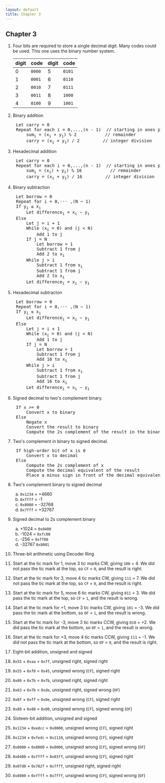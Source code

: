 ```yaml
---
layout: default
title: Chapter 3
---
```

<style type="text/css">
    ol ol { list-style-type: lower-alpha; }
</style>

## Chapter 3

1. Four bits are required to store a single decimal digit.
   Many codes could be used. This one uses the binary number system.

    |digit| code |digit| code |
    |-----|------|-----|------|
    |  0  |`0000`|  5  |`0101`|
    |  1  |`0001`|  6  |`0110`|
    |  2  |`0010`|  7  |`0111`|
    |  3  |`0011`|  8  |`1000`|
    |  4  |`0100`|  9  |`1001`|

2. Binary addition
<pre>
    Let carry = 0
    Repeat for each i = 0,...,(n - 1)  // starting in ones place
        sum<sub>i</sub> = (x<sub>i</sub> + y<sub>i</sub>) % 2           // remainder
        carry = (x<sub>i</sub> + y<sub>i</sub>) / 2         // integer division
</pre>
3. Hexadecimal addition
<pre>
    Let carry = 0
    Repeat for each i = 0,...,(n - 1)  // starting in ones place
        sum<sub>i</sub> = (x<sub>i</sub>) + y<sub>i</sub>) % 16           // remainder
        carry = (x<sub>i</sub> + y<sub>i</sub>) / 16         // integer division
</pre>
4. Binary subtraction
<pre>
    Let borrow = 0
    Repeat for i = 0,··· ,(N − 1)
    If y<sub>i</sub> ≤ x<sub>i</sub> 
        Let difference<sub>i</sub> = x<sub>i</sub> − y<sub>i</sub>
    Else
        Let j = i + 1
        While (x<sub>i</sub> = 0) and (j < N)
            Add 1 to j
        If j = N
            Let borrow = 1
            Subtract 1 from j
            Add 2 to x<sub>i</sub>
        While j > i
            Subtract 1 from x<sub>i</sub>
            Subtract 1 from j
            Add 2 to x<sub>i</sub>
        Let difference<sub>i</sub> = x<sub>i</sub> − y<sub>i</sub>
</pre>
5. Hexadecimal subtracton
<pre>
    Let borrow = 0
    Repeat for i = 0,··· ,(N − 1)
    If y<sub>i</sub> ≤ x<sub>i</sub> 
        Let difference<sub>i</sub> = x<sub>i</sub> − y<sub>i</sub>
    Else
        Let j = i + 1
        While (x<sub>i</sub> = 0) and (j < N)
            Add 1 to j
        If j = N
            Let borrow = 1
            Subtract 1 from j
            Add 16 to x<sub>i</sub>
        While j > i
            Subtract 1 from x<sub>i</sub>
            Subtract 1 from j
            Add 16 to x<sub>i</sub>
        Let difference<sub>i</sub> = x<sub>i</sub> − y<sub>i</sub>
</pre>

6. Signed decimal to two's complement binary.
<pre>
    If x >= 0
        Convert x to binary
    Else
        Negate x
        Convert the result to binary
        Compute the 2s complement of the result in the binary domain
</pre>
7. Two's complement in binary to signed decimal.
<pre>
    If high-order bit of x is 0
        Convert x to decimal
    Else
        Compute the 2s complement of x
        Compute the decimal equivalent of the result
        Place a minus sign in front of the decimal equivalent
</pre>
8. Two's complement binary to signed decimal
   1. `0x1234` = +4660
   2. `0xffff` = -1
   3. `0x8000` = -32768
   4. `0x7fff` = +32767
9. Signed decimal to 2s complement binary
   1. +1024 = `0x0400`
   2. -1024 = `0xfc00`
   3. -256 = `0xff00`
   4. -32767 `0x8001`

10. Three-bit arithmetic using Decoder Ring
   1. Start at the tic mark for 1, move 3 tic marks CW, giving `100` = 4. We did not pass the tic mark at the top, so `CF` = `0`, and the result is right.
   2. Start at the tic mark for 3, move 4 tic marks CW, giving `111` = 7. We did not pass the tic mark at the top, so `CF` = `0`, and the result is right.
   3. Start at the tic mark for 5, move 6 tic marks CW, giving `011` = 3. We did pass the tic mark at the top, so `CF` = `1`, and the result is wrong.
   4. Start at the tic mark for +1, move 3 tic marks CW, giving `101` = -3. We did pass the tic mark at the bottom, so `OF` = `1`, and the result is wrong.
   5. Start at the tic mark for -3, move 3 tic marks CCW, giving `010` = +2. We did pass the tic mark at the bottom, so `OF` = `1`, and the result is wrong.
   6. Start at the tic mark for +3, move 4 tic marks CCW, giving `111` = -1. We did not pass the tic mark at the bottom, so `OF` = `0`, and the result is right.
11. Eight-bit addition, unsigned and signed
   1. `0x55` + `0xaa` = `0xff`, unsigned right, signed right
   2. `0x55` + `0xf0` = `0x45`, unsigned wrong (`CF`), signed right
   3. `0x80` + `0x7b` = `0xfb`, unsigned right, signed right
   4. `0x63` + `0x7b` = `0xde`, unsigned right, signed wrong (`OF`)
   5. `0x0f` + `0xff` = `0x0e`, unsigned wrong (`CF`), signed right
   6. `0x80` + `0x80` = `0x00`, unsigned wrong (`CF`), signed wrong (`OF`)
12. Sixteen-bit addition, unsigned and signed
   1. `0x1234` + `0xedcc` = `0x0000`, unsigned wrong (`CF`), signed right
   2. `0x1234` + `0xfedc` = `0x1110`, unsigned wrong (`CF`), signed right
   3. `0x8000` + `0x8000` = `0x0000`, unsigned wrong (`CF`), signed wrong (`OF`)
   4. `0x0400` + `0xffff` = `0x03ff`, unsigned wrong (`CF`), signed right
   5. `0x07d0` + `0x782f` = `0x7fff`, unsigned right, signed right
   6. `0x8000` + `0xffff` = `0x7fff`, unsigned wrong (`CF`), signed wrong (`OF`)
